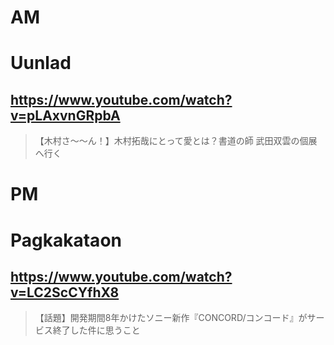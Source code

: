 # AM
# Uunlad

## https://www.youtube.com/watch?v=pLAxvnGRpbA

> 【木村さ〜〜ん！】木村拓哉にとって愛とは？書道の師 武田双雲の個展へ行く 

# PM
# Pagkakataon

## https://www.youtube.com/watch?v=LC2ScCYfhX8

> 【話題】開発期間8年かけたソニー新作『CONCORD/コンコード』がサービス終了した件に思うこと 
